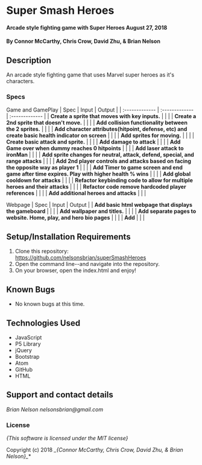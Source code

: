 # Super Smash Heroes

####  Arcade style fighting game with Super Heroes August 27, 2018

#### By **Connor McCarthy, Chris Crow, David Zhu, & Brian Nelson**

## Description

An arcade style fighting game that uses Marvel super heroes as it's characters.

### Specs

Game and GamePlay
| Spec | Input | Output |
| :-------------     | :------------- | :------------- |
| **Create a sprite that moves with key inputs.** |  |  |
| **Create a 2nd sprite that doesn't move.** |  |  |
| **Add collision functionality between the 2 sprites.** |  |  |
| **Add character attributes(hitpoint, defense, etc) and create basic health indicator on screen** |  |  |
| **Add sprites for moving.** |  |  |
| **Create basic attack and sprite.** |  |  |
| **Add damage to attack** |  |  |
| **Add Game over when dummy reaches 0 hitpoints** |  |  |
| **Add laser attack to ironMan** |  |  |
| **Add sprite changes for neutral, attack, defend, special, and range attacks** |  |  |
| **Add 2nd player controls and attacks based on facing the opposite way as player 1** |  |  |
| **Add Timer to game screen and end game after time expires. Play with higher health % wins** |  |  |
| **Add global cooldown for attacks** |  |  |
| **Refactor keybinding code to allow for multiple heroes and their attacks** |  |  |
| **Refactor code remove hardcoded player references** |  |  |
| **Add additional heroes and attacks** |  |  |


Webpage
| Spec | Input | Output |
| **Add basic html webpage that displays the gameboard** |  |  |
| **Add wallpaper and titles.** |  |  |
| **Add separate pages to website. Home, play, and hero bio pages** |  |  |
| **Add** |  |  |





## Setup/Installation Requirements

1. Clone this repository: https://github.com/nelsonsbrian/superSmashHeroes
2. Open the command line--and navigate into the repository.
3. On your browser, open the index.html and enjoy!

## Known Bugs
* No known bugs at this time.

## Technologies Used
* JavaScript
* P5 Library
* jQuery
* Bootstrap
* Atom
* GitHub
* HTML

## Support and contact details

_Brian Nelson nelsonsbrian@gmail.com_

### License

*{This software is licensed under the MIT license}*

Copyright (c) 2018 **_{Connor McCarthy, Chris Crow, David Zhu, & Brian Nelson*}_**
